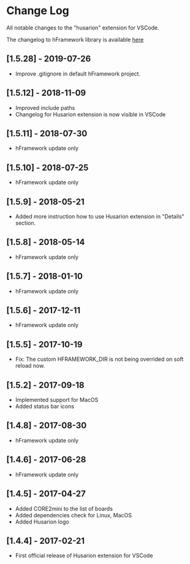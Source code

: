 # Change Log
All notable changes to the "husarion" extension for VSCode. 

The changelog to hFramework library is available [here](https://github.com/husarion/hFramework/blob/master/CHANGELOG.md)

## [1.5.28] - 2019-07-26
- Improve .gitignore in default hFramework project.

## [1.5.12] - 2018-11-09
- Improved include paths
- Changelog for Husarion extension is now visible in VSCode

## [1.5.11] - 2018-07-30
- hFramework update only

## [1.5.10] - 2018-07-25
- hFramework update only

## [1.5.9] - 2018-05-21
- Added more instruction how to use Husarion extension in "Details" section.

## [1.5.8] - 2018-05-14
- hFramework update only

## [1.5.7] - 2018-01-10
- hFramework update only

## [1.5.6] - 2017-12-11
- hFramework update only

## [1.5.5] - 2017-10-19
- Fix: The custom HFRAMEWORK_DIR is not being overrided on soft reload now.

## [1.5.2] - 2017-09-18
- Implemented support for MacOS
- Added status bar icons

## [1.4.8] - 2017-08-30
- hFramework update only

## [1.4.6] - 2017-06-28
- hFramework update only

## [1.4.5] - 2017-04-27
- Added CORE2mini to the list of boards
- Added dependencies check for Linux, MacOS
- Added Husarion logo

## [1.4.4] - 2017-02-21
- First official release of Husarion extension for VSCode
